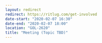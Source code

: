 ```yaml
---
layout: redirect
redirect: https://ritlug.com/get-involved
date-start: "2020-02-07 16:30"
date-end: "2020-02-07 18:00"
location: "GOL-2620"
title: "Meeting (Topic TBD)"
---
```

